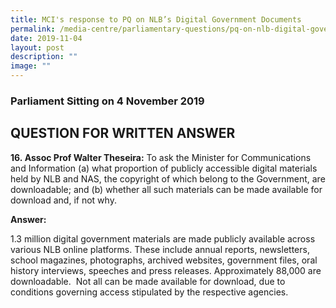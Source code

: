 ```yaml
---
title: MCI's response to PQ on NLB’s Digital Government Documents
permalink: /media-centre/parliamentary-questions/pq-on-nlb-digital-government-documents/
date: 2019-11-04
layout: post
description: ""
image: ""
---
```

### Parliament Sitting on 4 November 2019

QUESTION FOR WRITTEN ANSWER
---------------------------
  
**16. Assoc Prof Walter Theseira:** To ask the Minister for Communications and Information (a) what proportion of publicly accessible digital materials held by NLB and NAS, the copyright of which belong to the Government, are downloadable; and (b) whether all such materials can be made available for download and, if not why.  
  
**Answer:**

1.3 million digital government materials are made publicly available across various NLB online platforms. These include annual reports, newsletters, school magazines, photographs, archived websites, government files, oral history interviews, speeches and press releases. Approximately 88,000 are downloadable.  Not all can be made available for download, due to conditions governing access stipulated by the respective agencies.